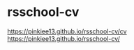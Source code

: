 # rsschool-cv
https://pinkiee13.github.io/rsschool-cv/cv  
https://pinkiee13.github.io/rsschool-cv/
